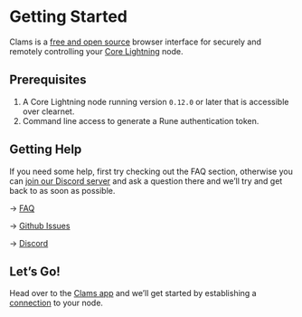 # Getting Started

Clams is a [free and open source](https://en.wikipedia.org/wiki/Free_and_open-source_software) browser interface for securely and remotely controlling your [Core Lightning](https://github.com/ElementsProject/lightning) node.

## Prerequisites

1. A Core Lightning node running version `0.12.0` or later that is accessible over clearnet.
2. Command line access to generate a Rune authentication token.

## Getting Help

If you need some help, first try checking out the FAQ section, otherwise you can [join our Discord server](https://discord.gg/eWfHuJZVaB) and ask a question there and we’ll try and get back to as soon as possible.

→ [FAQ](https://www.notion.so/ab40a70465a84bd3ae8db806799e95ba)

→ [Github Issues](https://github.com/clams-tech/browser-app/issues)

→ [Discord](https://discord.gg/eWfHuJZVaB)

## Let’s Go!

Head over to the [Clams app](https://app.clams.tech) and we’ll get started by establishing a [connection](https://www.notion.so/Connection-61c468efb5bd4c7a8fa9fb41df8684dd) to your node.
